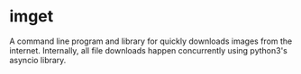 # imget

A command line program and library for quickly downloads images from the internet. Internally, all file downloads happen concurrently using python3's asyncio library.
